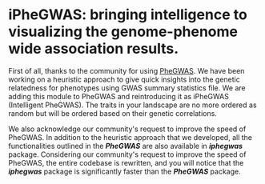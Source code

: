 # iPheGWAS: bringing intelligence to visualizing the genome-phenome wide association results.

First of all, thanks to the community for using [PheGWAS](https://www.biorxiv.org/content/10.1101/694794v2.article-info). We have been working on a heuristic approach to give quick insights into the genetic relatedness for phenotypes using GWAS summary statistics file. We are adding this module to PheGWAS and reintroducing it as iPheGWAS (Intelligent PheGWAS). The traits in your landscape are no more ordered as random but will be ordered based on their genetic correlations. 

We also acknowledge our community's request to improve the speed of PheGWAS. In addition to the heuristic approach that we developed, all the functionalities outlined in the ***PheGWAS*** are also available in ***iphegwas*** package. Considering our community's request to improve the speed of PheGWAS, the entire codebase is rewritten, and you will notice that the ***iphegwas*** package is significantly faster than the ***PheGWAS*** package. 
